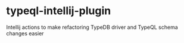 # typeql-intellij-plugin
Intellij actions to make refactoring TypeDB driver and TypeQL schema changes easier
